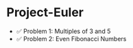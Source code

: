 # Project-Euler
 * :white_check_mark: Problem 1: Multiples of 3 and 5
 * :white_check_mark: Problem 2: Even Fibonacci Numbers
